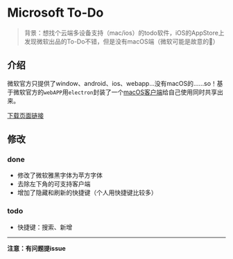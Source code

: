 # Microsoft To-Do

> 背景：想找个云端多设备支持（mac/ios）的todo软件，iOS的AppStore上发现微软出品的To-Do不错，但是没有macOS端（微软可能是故意的🤪）

## 介绍

微软官方只提供了window、android、ios、webapp…没有macOS的……so！基于微软官方的`webAPP`用`electron`封装了一个[macOS客户端](https://woolson.github.io/microsoft-todo-for-mac/#/)给自己使用同时共享出来。

[下载页面链接](https://woolson.github.io/microsoft-todo-for-mac/#/)

## 修改

### done
- 修改了微软雅黑字体为苹方字体
- 去除左下角的可支持客户端
- 增加了隐藏和刷新的快捷键（个人用快捷键比较多）

### todo
- 快捷键：搜索、新增

---

**注意：有问题提issue**
